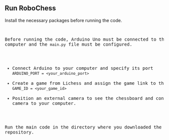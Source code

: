 ## Run RoboChess
Install the necessary packages before running the code.
<pre lang=lisp
pip install -r requirements.txt
</pre>

Before running the code, Arduino Uno must be connected to the computer and the `main.py` file must be configured.

+ Connect Arduino to your computer and specify its port
`ARDUINO_PORT = <your_arduino_port>`
+ Create a game from Lichess and assign the game link to the code.
`GAME_ID = <your_game_id>`
+ Position an external camera to see the chessboard and connect the camera to your computer.

Run the main code in the directory where you downloaded the repository.
<pre lang=lisp
python main.py
</pre>

